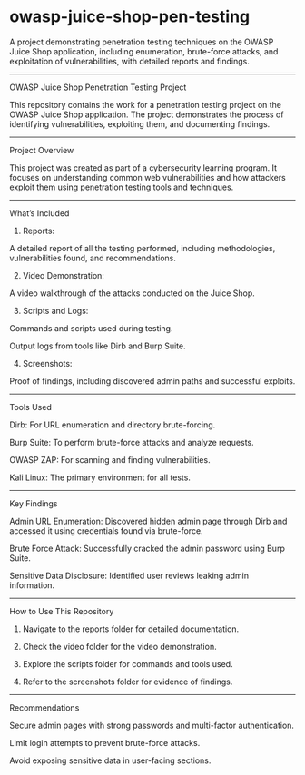 # owasp-juice-shop-pen-testing
A project demonstrating penetration testing techniques on the OWASP Juice Shop application, including enumeration, brute-force attacks, and exploitation of vulnerabilities, with detailed reports and findings.


---

OWASP Juice Shop Penetration Testing Project

This repository contains the work for a penetration testing project on the OWASP Juice Shop application. The project demonstrates the process of identifying vulnerabilities, exploiting them, and documenting findings.


---

Project Overview

This project was created as part of a cybersecurity learning program. It focuses on understanding common web vulnerabilities and how attackers exploit them using penetration testing tools and techniques.


---

What’s Included

1. Reports:

A detailed report of all the testing performed, including methodologies, vulnerabilities found, and recommendations.



2. Video Demonstration:

A video walkthrough of the attacks conducted on the Juice Shop.



3. Scripts and Logs:

Commands and scripts used during testing.

Output logs from tools like Dirb and Burp Suite.



4. Screenshots:

Proof of findings, including discovered admin paths and successful exploits.





---

Tools Used

Dirb: For URL enumeration and directory brute-forcing.

Burp Suite: To perform brute-force attacks and analyze requests.

OWASP ZAP: For scanning and finding vulnerabilities.

Kali Linux: The primary environment for all tests.



---

Key Findings

Admin URL Enumeration: Discovered hidden admin page through Dirb and accessed it using credentials found via brute-force.

Brute Force Attack: Successfully cracked the admin password using Burp Suite.

Sensitive Data Disclosure: Identified user reviews leaking admin information.



---

How to Use This Repository

1. Navigate to the reports folder for detailed documentation.


2. Check the video folder for the video demonstration.


3. Explore the scripts folder for commands and tools used.


4. Refer to the screenshots folder for evidence of findings.




---

Recommendations

Secure admin pages with strong passwords and multi-factor authentication.

Limit login attempts to prevent brute-force attacks.

Avoid exposing sensitive data in user-facing sections.
